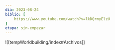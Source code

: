```yaml
---
dia: 2023-08-24
biblio: [
	https://www.youtube.com/watch?v=lkDQrmyElzU
]
etapa: sin-empezar
---
```










![[tempWorldbuilding/index#Archivos]]